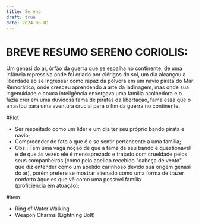 ```yaml
---
title: Sereno
draft: true
date: 2024-08-01
---
```

# BREVE RESUMO SERENO CORIOLIS:
Um genasi do ar, órfão da guerra que se espalha no continente, de uma infância repressiva onde foi criado por clérigos do sol, um dia alcançou a liberdade ao se ingressar como rapaz da pólvora em um navio pirata do Mar Remorático, onde cresceu aprendendo a arte da ladinagem, mas onde sua ingenuidade e pouca inteligência enxergava uma família acolhedora e o fazia crer em uma duvidosa fama de piratas da libertação, fama essa que o arrastou para uma aventura crucial para o fim da guerra no continente.


#Plot 
- Ser respeitado como um líder e um dia ter seu próprio bando pirata e navio;
- Compreender de fato o que é e se sentir pertencente a uma família;
- Obs.: Tem uma vaga noção de que a fama de seu bando é questionável e de que às vezes ele é menosprezado e tratado com crueldade pelos seus companheiros (como pelo apelido recebido "cabeça de vento", que diz entender como um apelido carinhoso devido sua origem genasi do ar), porém prefere se mostrar alienado como uma forma de trazer conforto àqueles que vê como uma possível família (proficiência em atuação);

#item 
- Ring of Water Walking
- Weapon Charms (Lightning Bolt)